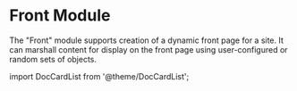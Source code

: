 # Front Module

The "Front" module supports creation of a dynamic front page for a site. It can marshall content for display
on the front page using user-configured or random sets of objects.

import DocCardList from '@theme/DocCardList';

<DocCardList />